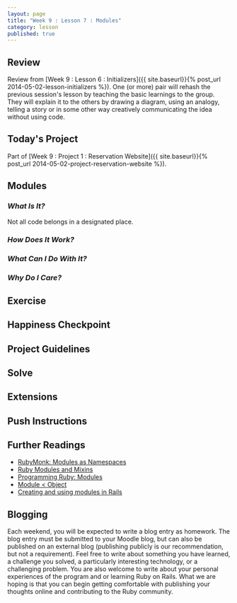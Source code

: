 ```yaml
---
layout: page
title: "Week 9 : Lesson 7 : Modules"
category: lesson
published: true
---
```


## Review

Review from [Week 9 : Lesson 6 : Initializers]({{ site.baseurl}}{% post_url 2014-05-02-lesson-initializers %}).  One (or more) pair will rehash the previous session's lesson by teaching the basic learnings to the group.  They will explain it to the others by drawing a diagram, using an analogy, telling a story or in some other way creatively communicating the idea without using code.

## Today's Project

Part of [Week 9 : Project 1 : Reservation Website]({{ site.baseurl}}{% post_url 2014-05-02-project-reservation-website %}).

## Modules

### _What Is It?_

Not all code belongs in a designated place.

### _How Does It Work?_

### _What Can I Do With It?_

### _Why Do I Care?_

## Exercise

## Happiness Checkpoint

## Project Guidelines

## Solve

## Extensions

## Push Instructions

## Further Readings

* [RubyMonk: Modules as Namespaces](http://rubymonk.com/learning/books/1-ruby-primer/chapters/35-modules/lessons/80-modules-as-namespaces)
* [Ruby Modules and Mixins](http://www.tutorialspoint.com/ruby/ruby_modules.htm)
* [Programming Ruby: Modules](http://ruby-doc.com/docs/ProgrammingRuby/)
* [Module < Object](http://api.rubyonrails.org/classes/Module.html)
* [Creating and using modules in Rails](http://blog.crowdint.com/2012/11/20/creating-and-using-modules-in-rails.html)

## Blogging

Each weekend, you will be expected to write a blog entry as homework.  The blog entry must be submitted to your Moodle blog, but can also be published on an external blog (publishing publicly is our recommendation, but not a requirement).  Feel free to write about something you have learned, a challenge you solved, a particularly interesting technology, or a challenging problem.  You are also welcome to write about your personal experiences of the program and or learning Ruby on Rails.  What we are hoping is that you can begin getting comfortable with publishing your thoughts online and contributing to the Ruby community.
